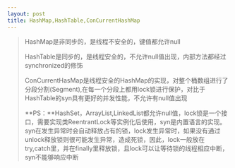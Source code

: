 ```yaml
---
layout: post
title: HashMap,HashTable,ConCurrentHashMap
---
```


> HashMap是非同步的，是线程不安全的，键值都允许null
>
> HashTable是同步的，是线程安全的，不允许null值出现，内部方法都经过synchronized的修饰
>
> ConCurrentHasMap是线程安全的HashMap的实现，对整个桶数组进行了分段分割(Segment),在每一个分段上都用lock锁进行保护，对比于HashTable的syn具有更好的并发性能，不允许有null值出现
>
> **PS：**HashSet，ArrayList,LinkedList都允许null值，lock锁是一个接口，需要实现类ReentrantLock等实例化后使用，syn是内置语言的实现。syn在发生异常时会自动释放占有的锁，lock发生异常时，如果没有通过unlock释放锁则很可能发生异常，造成死锁，因此，lock一般放在try,catch里，并在finally里释放锁，且lock可以让等待锁的线程相应中断，syn不能够响应中断